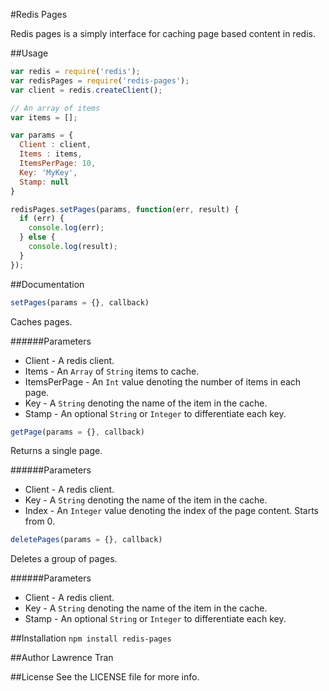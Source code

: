 #Redis Pages

Redis pages is a simply interface for caching page based content in redis.

##Usage
```javascript
var redis = require('redis');
var redisPages = require('redis-pages');
var client = redis.createClient();

// An array of items
var items = [];

var params = {
  Client : client,
  Items : items,
  ItemsPerPage: 10,
  Key: 'MyKey',
  Stamp: null
}

redisPages.setPages(params, function(err, result) {
  if (err) {
    console.log(err);
  } else {
    console.log(result);
  }
});

```
##Documentation
```javascript
setPages(params = {}, callback)
```
Caches pages.

######Parameters
* Client - A redis client.
* Items - An `Array` of `String` items to cache.
* ItemsPerPage - An `Int` value denoting the number of items in each page.
* Key - A `String` denoting the name of the item in the cache.
* Stamp - An optional `String` or `Integer` to differentiate each key.

```javascript
getPage(params = {}, callback)
```
Returns a single page.

######Parameters
* Client - A redis client.
* Key - A `String` denoting the name of the item in the cache.
* Index - An `Integer` value denoting the index of the page content. Starts from
  0.

```javascript
deletePages(params = {}, callback)
```
Deletes a group of pages.

######Parameters
* Client - A redis client.
* Key - A `String` denoting the name of the item in the cache.
* Stamp - An optional `String` or `Integer` to differentiate each key.

##Installation
`npm install redis-pages`

##Author
Lawrence Tran

##License
See the LICENSE file for more info.
